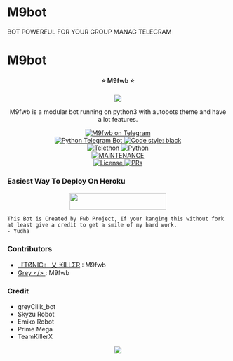 # M9bot
BOT POWERFUL FOR YOUR GROUP MANAG TELEGRAM
# M9bot
<h4><p align="center"> ⭐ M9fwb ⭐ </p></h4>

<p align="center">
  <img src="https://telegra.ph/file/b6c43326d2aba54b16132.jpg">
</p>

<p align="center">M9fwb is a modular bot running on python3 with autobots theme and have a lot features.</p>

<p align="center">
<a href="https://t.me/FwbsssBot"> <img src="https://img.shields.io/badge/FwbsssBot-blue?&logo=telegram" alt="M9fwb on Telegram" /> </a><br>
<a href="https://python-telegram-bot.org"> <img src="https://img.shields.io/badge/PTB-13.9.11-white?&style=flat-round&logo=github" alt="Python Telegram Bot" /> </a>
<a href="https://github.com/psf/black"><img alt="Code style: black" src="https://img.shields.io/badge/code%20style-black-000000.svg"></a><br>
<a href="https://docs.telethon.dev"> <img src="https://img.shields.io/badge/Telethon-1.24.0-red?&style=flat-round&logo=github" alt="Telethon" /> </a>
<a href="https://docs.python.org"> <img src="https://img.shields.io/badge/Python-3.10.4-purple?&style=flat-round&logo=python" alt="Python" /> </a><br>
<a href="https://github.com/Yudhacristian/M9bot"> <img src="https://img.shields.io/badge/Maintained-Yes-yellow.svg" alt="MAINTENANCE" /> </a><br>
<a href="https://github.com/grey423/GreyCilik/blob/main/LICENSE"> <img src="https://img.shields.io/badge/License-GPLv3-blue.svg" alt="License" /> </a>
<a href="https://makeapullrequest.com"> <img src="https://img.shields.io/badge/PRs-Welcome-blue.svg?style=flat-round" alt="PRs" /> </a>
</p>

### Easiest Way To Deploy On Heroku 

<p align="center"><a href="https://heroku.com/deploy?template=https://github.com/Yudhacristian/M9bot"> <img src="https://img.shields.io/badge/Deploy%20To%20Heroku-blue?style=for-the-badge&logo=heroku" width="220" height="38.45"/></a></p>

```
This Bot is Created by Fwb Project, If your kanging this without fork at least give a credit to get a smile of my hard work. 
- Yudha
```

### Contributors
- [『TØNIC』 乂 ₭ILLΣR](https://github.com/Tonic990) : M9fwb
- [ Grey </> ](https://github.com/grey423) : M9fwb 

### Credit
- greyCilik_bot
- Skyzu Robot
- Emiko Robot
- Prime Mega
- TeamKillerX 

<p align="center">
  <img src="https://telegra.ph/file/ea300e5a51df1cd7414f5.jpg">
</p>
